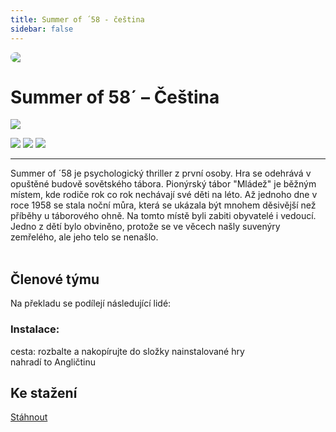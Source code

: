 ```yaml
---
title: Summer of ´58 - čeština
sidebar: false
---
```

<script setup lang="ts">
const people = {
  lead: [
    { name: "Pertim", role: "Vedení projektu"}
  ],
  l10n: [
    { name: "Pertim", role: "Překlad"},
    { name: "Pertim", role: "Korektura"},
  ],
  support: [
    { name: "savlozubaveverka, Tom Bombadil", role: "Technika, fonty"},
  ],
  partners: [
    { name: "RTHWLDN", role: "Mediální partner"}
  ]
};
</script>

<div style="border-radius: 16px; overflow: hidden; margin-bottom: 16px;">
  <img src="https://imgur.com/a/j6o9Tmt">
</div> 

# Summer of 58´ – Čeština

![](https://img.shields.io/badge/přeloženo-100%25-darkgreen?style=for-the-badge)

![](https://img.shields.io/badge/herní%20klient-steam-grey?style=for-the-badge
) ![](https://img.shields.io/badge/verze%20hry-aktuální-grey?style=for-the-badge
) ![](https://img.shields.io/badge/verze%20překladu-1.0-grey?style=for-the-badge
)

------------
Summer of ´58 je psychologický thriller z první osoby. Hra se odehrává v opuštěné budově sovětského tábora.
Pionýrský tábor "Mládež" je běžným místem, kde rodiče rok co rok nechávají své děti na léto. Až jednoho dne v roce 1958 se stala noční můra, která se ukázala být mnohem děsivější než příběhy u táborového ohně. Na tomto místě byli zabiti obyvatelé i vedoucí. Jedno z dětí bylo obviněno, protože se ve věcech našly suvenýry zemřelého, ale jeho telo se nenašlo.<br /><br />

## Členové týmu

Na překladu se podílejí následující lidé:

<PTeamMembers :members="people.lead" />

<PTeamMembers :members="people.l10n" />

<PTeamMembers :members="people.support" />

<PTeamMembers :members="people.partners" />

### Instalace:
cesta: rozbalte a nakopírujte do složky nainstalované hry <br />
nahradí to Angličtinu

## Ke stažení
[Stáhnout](https://fastshare.live/28409103/summer-of-58-cz.rar)







